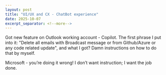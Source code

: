 ```yaml
---
layout: post
title: "UI/UX and CX - ChatBot experience"
date: 2025-10-07
excerpt_separator: <!--more-->
---
```


Got new feature on Outlook working account - Copilot. The first phrase I put into it: "Delete all emails with Broadcast message or from Github/Azure or any code related update", and what I got? Damn instructions on how to do that by myself.

Microsoft - you’re doing it wrong! I don’t want instruction; I want the job done.
